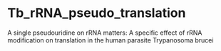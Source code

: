 # Tb_rRNA_pseudo_translation
A single pseudouridine on rRNA matters: A specific effect of rRNA modification on translation in the human parasite Trypanosoma brucei
